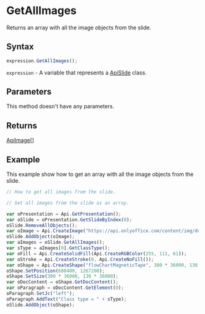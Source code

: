 # GetAllImages

Returns an array with all the image objects from the slide.

## Syntax

```javascript
expression.GetAllImages();
```

`expression` - A variable that represents a [ApiSlide](../ApiSlide.md) class.

## Parameters

This method doesn't have any parameters.

## Returns

[ApiImage](../../ApiImage/ApiImage.md)[]

## Example

This example show how to get an array with all the image objects from the slide.

```javascript editor-pptx
// How to get all images from the slide.

// Get all images from the slide as an array.

var oPresentation = Api.GetPresentation();
var oSlide = oPresentation.GetSlideByIndex(0);
oSlide.RemoveAllObjects();
var oImage = Api.CreateImage("https://api.onlyoffice.com/content/img/docbuilder/examples/coordinate_aspects.png", 60 * 36000, 35 * 36000);
oSlide.AddObject(oImage);
var aImages = oSlide.GetAllImages();
var sType = aImages[0].GetClassType();
var oFill = Api.CreateSolidFill(Api.CreateRGBColor(255, 111, 61));
var oStroke = Api.CreateStroke(0, Api.CreateNoFill());
var oShape = Api.CreateShape("flowChartMagneticTape", 300 * 36000, 130 * 36000, oFill, oStroke);
oShape.SetPosition(608400, 1267200);
oShape.SetSize(300 * 36000, 130 * 36000);
var oDocContent = oShape.GetDocContent();
var oParagraph = oDocContent.GetElement(0);
oParagraph.SetJc("left");
oParagraph.AddText("Class type = " + sType);
oSlide.AddObject(oShape);
```
